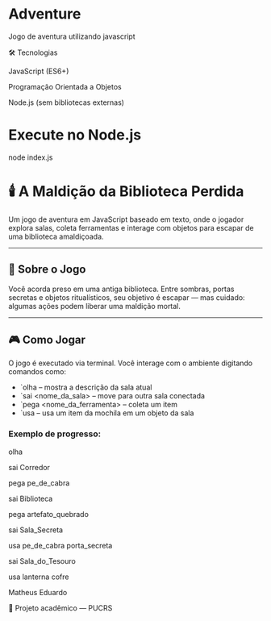 # Adventure
Jogo de aventura utilizando javascript

🛠️ Tecnologias

JavaScript (ES6+)

Programação Orientada a Objetos

Node.js (sem bibliotecas externas)

# Execute no Node.js
node index.js

# 🕯️ A Maldição da Biblioteca Perdida

Um jogo de aventura em JavaScript baseado em texto, onde o jogador explora salas, coleta ferramentas e interage com objetos para escapar de uma biblioteca amaldiçoada.

---

## 📜 Sobre o Jogo

Você acorda preso em uma antiga biblioteca. Entre sombras, portas secretas e objetos ritualísticos, seu objetivo é escapar — mas cuidado: algumas ações podem liberar uma maldição mortal.

---

## 🎮 Como Jogar

O jogo é executado via terminal. Você interage com o ambiente digitando comandos como:

- `olha – mostra a descrição da sala atual
- `sai <nome_da_sala> – move para outra sala conectada
- `pega <nome_da_ferramenta> – coleta um item
- `usa <ferramenta> <objeto> – usa um item da mochila em um objeto da sala

### Exemplo de progresso:
olha

sai Corredor

pega pe_de_cabra

sai Biblioteca

pega artefato_quebrado

sai Sala_Secreta

usa pe_de_cabra porta_secreta

sai Sala_do_Tesouro

usa lanterna cofre


Matheus Eduardo

💼 Projeto acadêmico — PUCRS

